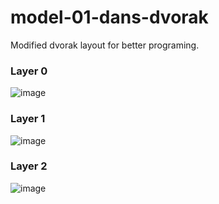 # model-01-dans-dvorak

Modified dvorak layout for better programing.

### Layer 0

![image](https://user-images.githubusercontent.com/1431991/117966217-c60aaa80-b377-11eb-9d6f-0bac3d743d0b.png)


### Layer 1

![image](https://user-images.githubusercontent.com/1431991/117966293-dae73e00-b377-11eb-8808-1695333f8feb.png)


### Layer 2

![image](https://user-images.githubusercontent.com/1431991/117966361-ed617780-b377-11eb-9d09-e2ffac38a554.png)
